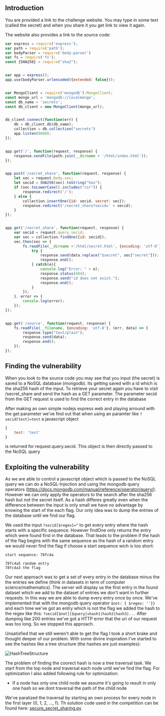 ## Introduction
You are provided a link to the challenge website. You may type in some text (called the secret) and when you share it you get link to view it again. 

The website also provides a link to the source code:

```javascript
var express = require('express');
var path = require('path');
var bodyParser = require('body-parser')
var fs = require('fs');
const {SHA256} = require("sha2");


var app = express();
app.use(bodyParser.urlencoded({extended: false}));


var MongoClient = require('mongodb').MongoClient;
const mongo_url = 'mongodb://localmongo';
const db_name = 'secrets';
const db_client = new MongoClient(mongo_url);


db_client.connect(function(err) { 
    db = db_client.db(db_name);
    collection = db.collection("secrets")
    app.listen(8080);
});


app.get('/', function(request, response) {
    response.sendFile(path.join(__dirname + '/html/index.html'));
});


app.post('/secret_share', function(request, response) {
    let sec = request.body.sec;
    let secid = SHA256(sec).toString("hex");
    if (sec.toLowerCase().includes("csr")) {
        response.redirect('/');
    } else {
        collection.insertOne({id: secid, secret: sec});
        response.redirect('/secret_share?secid=' + secid);
    }
});


app.get('/secret_share', function(request, response) {
    var secid = request.query.secid;
    var sec = collection.findOne({id: secid});
    sec.then(sec => {
        fs.readFile(__dirname +'/html/secret.html', {encoding: 'utf-8'}, (err, data) => {
            try {
                response.send(data.replace("$secret", sec["secret"]));
                response.end();
            } catch(e){
                console.log("Error: " + e);
                response.status(404);
                response.send("id does not exist.");
                response.end();
            }
        });        
    }, error => {
        console.log(error);
    });
});


app.get('/source', function(request, response) {
    fs.readFile(__filename, {encoding: 'utf-8'}, (err, data) => {
        response.type("text/plain");
        response.send(data);
        response.end();
    });
});
```

## Finding the vulnerability
When you look to the source code you may see that you input (the secret) is saved to a NoSQL database (mongodb). Its getting saved with a id which is the sha256 hash of the input.
To retrieve your secret again you have to visit /secret_share and send the hash as a GET parameter. The parameter secid from the GET request is used to find the correct entry in the database

After making an own simple nodejs express web and playing arround with the get parameter we've find out that when using an paramter like ```?secid[test]=test``` a javascript object 
```javascript
{
    test: 'test'
}
```
is returned for request.query.secid. This object is then directly passed to the NoSQL query

## Exploiting the vulnerability
As we are able to control a javascript object which is passed to the NoSQL query we can do a NoSQL-Injection and using the mongodb query operators (https://docs.mongodb.com/manual/reference/operator/query/).
However we can only apply the operators to the search after the sha256 hash but not the secret itself. 
As a hash differes greatly even when the difference between the input is only small we have no advantage by knowing the start of the each flag. 
Our only idea was to dump the entries of the database until we find our flag.

We used the input ```?secid[$regex]=^``` to get every entry where the hash starts with a specific sequence. 
However findOne only returns the entry which were found first in the database.
That leads to the problem if the hash of the flag begins with the same sequence as the hash of a random entry we would never find the flag if choose a start sequence wich is too short:
```
start sequence: 78fc4a

78fc4a5 random entry
78fc4a3 the flag
```

Our next approach was to get a set of every entry in the database minus the the entries we define (think in datasets in term of computer science/mathematics).
The server will display us the first entry in the found dataset which we add to the dataset of entries we don't want in further requests.
In this way we are able to dump every entry once by once.
We've implemented that with the mongodb query operator  ```$not: { $regex: ''}}``` and each time we've got an entry which is not the flag we added the hash to the regex like this:
```?secid[$not][$query]=hash1|hash2|hash3|...```
After dumping like 200 entries we've got a HTTP error that the uri of our request was too long. So we stopped this approach.

Unsatisfied that we still weren't able to get the flag I took a short brake and thought deeper of our problem. 
With some divine inspiration I've started to see the hashes like a tree structure (the hashes are just examples):

![HashTreeStructure](./secure_secret_sharing.svg)

The problem of finding the coorect hash is now a tree traversal task. We start from the top node and traversal each node until we've find the flag. 
For optimization I also added following rule for optimization:

* If a node has only one child node we assume it's going to result in only one hash so we dont traversal the path of the child node

We've paralized the traversal by starting an own process for every node in the first layer (0, 1, 2, ..., f). Th solution code used in the competition can be found here: [secure_secret_sharing.py](secure_secret_sharing.py)
